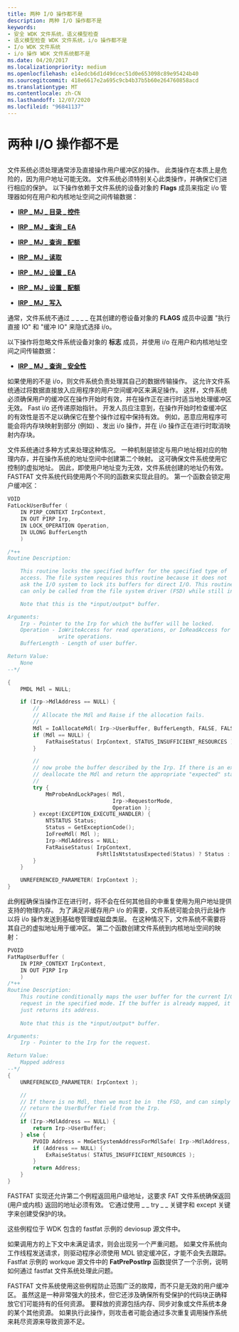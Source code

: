 ```yaml
---
title: 两种 I/O 操作都不是
description: 两种 I/O 操作都不是
keywords:
- 安全 WDK 文件系统，语义模型检查
- 语义模型检查 WDK 文件系统，i/o 操作都不是
- I/o WDK 文件系统
- i/o 操作 WDK 文件系统都不是
ms.date: 04/20/2017
ms.localizationpriority: medium
ms.openlocfilehash: e14edcb6d1d49dcec51d0e653098c89e95424b40
ms.sourcegitcommit: 418e6617e2a695c9cb4b37b5b60e264760858acd
ms.translationtype: MT
ms.contentlocale: zh-CN
ms.lasthandoff: 12/07/2020
ms.locfileid: "96841137"
---
```

# <a name="neither-io-operations"></a>两种 I/O 操作都不是


## <span id="ddk_neither_i_o_operations_if"></span><span id="DDK_NEITHER_I_O_OPERATIONS_IF"></span>


文件系统必须处理通常涉及直接操作用户缓冲区的操作。 此类操作在本质上是危险的，因为用户地址可能无效。 文件系统必须特别关心此类操作，并确保它们进行相应的保护。 以下操作依赖于文件系统的设备对象的 **Flags** 成员来指定 i/o 管理器如何在用户和内核地址空间之间传输数据：

-   [**IRP \_ MJ \_ 目录 \_ 控件**](./irp-mj-directory-control.md)

-   [**IRP \_ MJ \_ 查询 \_ EA**](./irp-mj-query-ea.md)

-   [**IRP \_ MJ \_ 查询 \_ 配额**](./irp-mj-query-quota.md)

-   [**IRP \_ MJ \_ 读取**](./irp-mj-read.md)

-   [**IRP \_ MJ \_ 设置 \_ EA**](./irp-mj-set-ea.md)

-   [**IRP \_ MJ \_ 设置 \_ 配额**](./irp-mj-set-quota.md)

-   [**IRP \_ MJ \_ 写入**](./irp-mj-write.md)

通常，文件系统不通过 \_ \_ \_ \_ 在其创建的卷设备对象的 **FLAGS** 成员中设置 "执行直接 IO" 和 "缓冲 IO" 来隐式选择 i/o。

以下操作将忽略文件系统设备对象的 **标志** 成员，并使用 i/o 在用户和内核地址空间之间传输数据：

-   [**IRP \_ MJ \_ 查询 \_ 安全性**](./irp-mj-query-security.md)

如果使用的不是 i/o，则文件系统负责处理其自己的数据传输操作。 这允许文件系统通过将数据直接放入应用程序的用户空间缓冲区来满足操作。 这样，文件系统必须确保用户的缓冲区在操作开始时有效，并在操作正在进行时适当地处理缓冲区无效。 Fast i/o 还传递原始指针。 开发人员应注意到，在操作开始时检查缓冲区的有效性是否不足以确保它在整个操作过程中保持有效。 例如，恶意应用程序可能会将内存块映射到部分 (例如) 、发出 i/o 操作，并在 i/o 操作正在进行时取消映射内存块。

文件系统通过多种方式来处理这种情况。 一种机制是锁定与用户地址相对应的物理内存，并在操作系统的地址空间中创建第二个映射。 这可确保文件系统使用它控制的虚拟地址。 因此，即使用户地址变为无效，文件系统创建的地址仍有效。 FASTFAT 文件系统代码使用两个不同的函数来实现此目的。 第一个函数会锁定用户缓冲区：

```cpp
VOID
FatLockUserBuffer (
    IN PIRP_CONTEXT IrpContext,
    IN OUT PIRP Irp,
    IN LOCK_OPERATION Operation,
    IN ULONG BufferLength
    )

/*++
Routine Description:

    This routine locks the specified buffer for the specified type of
    access. The file system requires this routine because it does not
    ask the I/O system to lock its buffers for direct I/O. This routine
    can only be called from the file system driver (FSD) while still in the user context.

    Note that this is the *input/output* buffer.

Arguments:
    Irp - Pointer to the Irp for which the buffer will be locked.
    Operation - IoWriteAccess for read operations, or IoReadAccess for
                write operations.
    BufferLength - Length of user buffer.

Return Value:
    None
--*/

{
    PMDL Mdl = NULL;

    if (Irp->MdlAddress == NULL) {
        //
        // Allocate the Mdl and Raise if the allocation fails.
        //
        Mdl = IoAllocateMdl( Irp->UserBuffer, BufferLength, FALSE, FALSE, Irp );
        if (Mdl == NULL) {
            FatRaiseStatus( IrpContext, STATUS_INSUFFICIENT_RESOURCES );
        }

        //
        // now probe the buffer described by the Irp. If there is an exception,
        // deallocate the Mdl and return the appropriate "expected" status.
        //
        try {
            MmProbeAndLockPages( Mdl,
                                 Irp->RequestorMode,
                                 Operation );
        } except(EXCEPTION_EXECUTE_HANDLER) {
            NTSTATUS Status;
            Status = GetExceptionCode();
            IoFreeMdl( Mdl );
            Irp->MdlAddress = NULL;
            FatRaiseStatus( IrpContext,
                            FsRtlIsNtstatusExpected(Status) ? Status : STATUS_INVALID_USER_BUFFER );
        }
    }

    UNREFERENCED_PARAMETER( IrpContext );
}
```

此例程确保当操作正在进行时，将不会在任何其他目的中重复使用为用户地址提供支持的物理内存。 为了满足非缓存用户 i/o 的需要，文件系统可能会执行此操作以将 i/o 操作发送到基础卷管理或磁盘类层。 在这种情况下，文件系统不需要将其自己的虚拟地址用于缓冲区。 第二个函数创建文件系统到内核地址空间的映射：

```cpp
PVOID
FatMapUserBuffer (
    IN PIRP_CONTEXT IrpContext,
    IN OUT PIRP Irp
    )
/*++
Routine Description:
    This routine conditionally maps the user buffer for the current I/O
    request in the specified mode. If the buffer is already mapped, it
    just returns its address.
 
    Note that this is the *input/output* buffer.

Arguments:
    Irp - Pointer to the Irp for the request.

Return Value:
    Mapped address
--*/
{
    UNREFERENCED_PARAMETER( IrpContext );

    //
    // If there is no Mdl, then we must be in  the FSD, and can simply
    // return the UserBuffer field from the Irp.
    //
    if (Irp->MdlAddress == NULL) {
        return Irp->UserBuffer;
    } else {
        PVOID Address = MmGetSystemAddressForMdlSafe( Irp->MdlAddress, NormalPagePriority );
        if (Address == NULL) {
            ExRaiseStatus( STATUS_INSUFFICIENT_RESOURCES );
        }
        return Address;
    }
}
```

FASTFAT 实现还允许第二个例程返回用户级地址，这要求 FAT 文件系统确保返回 (用户或内核) 返回的地址必须有效。 它通过使用 \_ \_ try \_ \_ 关键字和 except 关键字来创建受保护的块。

这些例程位于 WDK 包含的 fastfat 示例的 deviosup 源文件中。

如果调用方的上下文中未满足请求，则会出现另一个严重问题。 如果文件系统向工作线程发送请求，则驱动程序必须使用 MDL 锁定缓冲区，才能不会失去跟踪。 Fastfat 示例的 workque 源文件中的 **FatPrePostIrp** 函数提供了一个示例，说明如何通过 fastfat 文件系统处理此问题。

FASTFAT 文件系统使用这些例程防止范围广泛的故障，而不只是无效的用户缓冲区。 虽然这是一种非常强大的技术，但它还涉及确保所有受保护的代码块正确释放它们可能持有的任何资源。 要释放的资源包括内存、同步对象或文件系统本身的某个其他资源。 如果执行此操作，则攻击者可能会通过多次重复调用操作系统来耗尽资源来导致资源不足。

 

